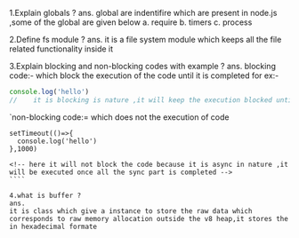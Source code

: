 1.Explain globals ?
ans. 
 global are indentifire which are present in node.js ,some of the global are given below
 a. require
 b. timers
 c. process

2.Define fs module ?
ans.
  it is a file system module which keeps all the file related functionality inside it

3.Explain blocking and non-blocking codes with example ?
ans.
  blocking code:- which block the execution of the code until it is completed
   for ex:-
   ```js  
   console.log('hello')
 //    it is blocking is nature ,it will keep the execution blocked untill it is completed
  ```
  `non-blocking code:= which does not the execution of code
  `````
  setTimeout(()=>{
    console.log('hello')
  },1000)

  <!-- here it will not block the code because it is async in nature ,it will be executed once all the sync part is completed -->
  ````

4.what is buffer ?
ans. 
  it is class which give a instance to store the raw data which corresponds to raw memory allocation outside the v8 heap,it stores the in hexadecimal formate
